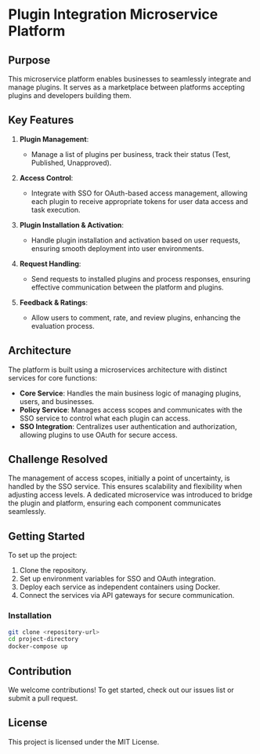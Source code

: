 # Plugin Integration Microservice Platform

## Purpose
This microservice platform enables businesses to seamlessly integrate and manage plugins. It serves as a marketplace between platforms accepting plugins and developers building them.

## Key Features

1. **Plugin Management**: 
   - Manage a list of plugins per business, track their status (Test, Published, Unapproved).
   
2. **Access Control**: 
   - Integrate with SSO for OAuth-based access management, allowing each plugin to receive appropriate tokens for user data access and task execution.
   
3. **Plugin Installation & Activation**: 
   - Handle plugin installation and activation based on user requests, ensuring smooth deployment into user environments.

4. **Request Handling**:
   - Send requests to installed plugins and process responses, ensuring effective communication between the platform and plugins.

5. **Feedback & Ratings**: 
   - Allow users to comment, rate, and review plugins, enhancing the evaluation process.

## Architecture

The platform is built using a microservices architecture with distinct services for core functions:

- **Core Service**: Handles the main business logic of managing plugins, users, and businesses.
- **Policy Service**: Manages access scopes and communicates with the SSO service to control what each plugin can access.
- **SSO Integration**: Centralizes user authentication and authorization, allowing plugins to use OAuth for secure access.

## Challenge Resolved
The management of access scopes, initially a point of uncertainty, is handled by the SSO service. This ensures scalability and flexibility when adjusting access levels. A dedicated microservice was introduced to bridge the plugin and platform, ensuring each component communicates seamlessly.

## Getting Started

To set up the project:
1. Clone the repository.
2. Set up environment variables for SSO and OAuth integration.
3. Deploy each service as independent containers using Docker.
4. Connect the services via API gateways for secure communication.

### Installation

```bash
git clone <repository-url>
cd project-directory
docker-compose up
```

## Contribution

We welcome contributions! To get started, check out our issues list or submit a pull request.

## License

This project is licensed under the MIT License.
